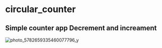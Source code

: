 # circular_counter

## Simple counter app Decrement and increament
![photo_5782659335460077796_y](https://github.com/YeshiwasT/2023-project-phase-mobile-tasks/assets/81110077/19787e89-b89a-408b-a596-e036ea4a32ad)
